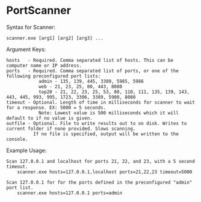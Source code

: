 # PortScanner

Syntax for Scanner:


    scanner.exe [arg1] [arg2] [arg3] ... 
    
    
Argument Keys:


    hosts   - Required. Comma separated list of hosts. This can be computer name or IP address.
    ports   - Required. Comma separated list of ports, or one of the following preconfigured port lists:
                admin - 135, 139, 445, 3389, 5985, 5986
                web - 21, 23, 25, 80, 443, 8080
                top20 - 21, 22, 23, 25, 53, 80, 110, 111, 135, 139, 143, 443, 445, 993, 995, 1723, 3306, 3389, 5900, 8080
    timeout - Optional. Length of time in milliseconds for scanner to wait for a response. EX: 5000 = 5 seconds.
                Note: Lowest value is 500 milliseconds which it will default to if no value is given.
    outfile - Optional. File to write results out to on disk. Writes to current folder if none provided. Slows scanning.
              If no file is specified, output will be written to the console.


Example Usage:


    Scan 127.0.0.1 and localhost for ports 21, 22, and 23, with a 5 second timeout.
        scanner.exe hosts=127.0.0.1,localhost ports=21,22,23 timeout=5000
    
    Scan 127.0.0.1 for for the ports defined in the preconfigured "admin" port list.
        scanner.exe hosts=127.0.0.1 ports=admin
